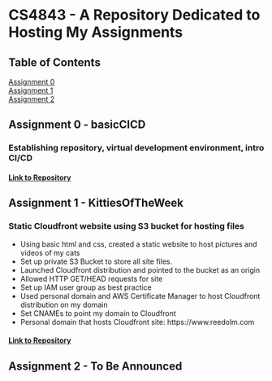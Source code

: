 # CS4843 - A Repository Dedicated to Hosting My Assignments

## Table of Contents
[Assignment 0](#Assignment0)</br>
[Assignment 1](#Assignment1)</br>
[Assignment 2](#Assignment2)

## Assignment 0 - basicCICD <a name="Assignment0"></a>
### Establishing repository, virtual development environment, intro CI/CD
<h4><a href="https://github.com/ReedOlm/CS4843/tree/main/basicCICD">Link to Repository</a></h4>

## Assignment 1 - KittiesOfTheWeek <a name="Assignment1"></a>
### Static Cloudfront website using S3 bucket for hosting files
<ul>
  <li>Using basic html and css, created a static website to host pictures and videos of my cats</li>
  <li>Set up private S3 Bucket to store all site files.</li>
  <li>Launched Cloudfront distribution and pointed to the bucket as an origin</li>
  <li>Allowed HTTP GET/HEAD requests for site</li>
  <li>Set up IAM user group as best practice</li>
  <li>Used personal domain and AWS Certificate Manager to host Cloudfront distribution on my domain</li>
  <li>Set CNAMEs to point my domain to Cloudfront</li>
  <li>Personal domain that hosts Cloudfront site: https://www.reedolm.com</li>
</ul>
<h4><a href="https://github.com/ReedOlm/CS4843/tree/main/KittiesOfTheWeek">Link to Repository</a></h4>

## Assignment 2 - To Be Announced <a name="Assignment2"></a>
